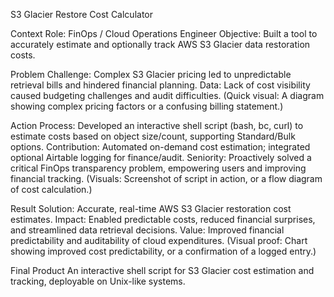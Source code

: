 S3 Glacier Restore Cost Calculator

Context
Role: FinOps / Cloud Operations Engineer
Objective: Built a tool to accurately estimate and optionally track AWS S3 Glacier data restoration costs.

Problem
Challenge: Complex S3 Glacier pricing led to unpredictable retrieval bills and hindered financial planning.
Data: Lack of cost visibility caused budgeting challenges and audit difficulties.
(Quick visual: A diagram showing complex pricing factors or a confusing billing statement.)

Action
Process: Developed an interactive shell script (bash, bc, curl) to estimate costs based on object size/count, supporting Standard/Bulk options.
Contribution: Automated on-demand cost estimation; integrated optional Airtable logging for finance/audit.
Seniority: Proactively solved a critical FinOps transparency problem, empowering users and improving financial tracking.
(Visuals: Screenshot of script in action, or a flow diagram of cost calculation.)

Result
Solution: Accurate, real-time AWS S3 Glacier restoration cost estimates.
Impact: Enabled predictable costs, reduced financial surprises, and streamlined data retrieval decisions.
Value: Improved financial predictability and auditability of cloud expenditures.
(Visual proof: Chart showing improved cost predictability, or a confirmation of a logged entry.)

Final Product
An interactive shell script for S3 Glacier cost estimation and tracking, deployable on Unix-like systems.
